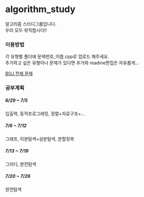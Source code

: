 # algorithm_study
알고리즘 스터디그룹입니다.  
우리 모두 취직합시다!!

### 이용방법
각 유형별 폴더에 문제번호_이름.cpp로 업로드 해주세요.  
추가하고 싶은 유형이나 문제가 있다면 추가와 readme편집은 자유롭게...

[BOJ 전체 문제](https://www.acmicpc.net/problemset)

### 공부계획
##### 6/29 ~ 7/5 
입출력, 동적프로그래밍, 정렬+자료구조+...  
##### 7/6 ~ 7/12 
그래프, 이분탐색+삼분탐색, 분할정복  
##### 7/13 ~ 7/19 
그리디, 완전탐색  
##### 7/20 ~ 7/26 
완전탐색
